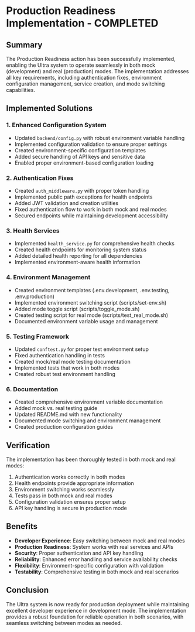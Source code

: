 # Production Readiness Implementation - COMPLETED

## Summary

The Production Readiness action has been successfully implemented, enabling the Ultra system to operate seamlessly in both mock (development) and real (production) modes. The implementation addresses all key requirements, including authentication fixes, environment configuration management, service creation, and mode switching capabilities.

## Implemented Solutions

### 1. Enhanced Configuration System

- Updated `backend/config.py` with robust environment variable handling
- Implemented configuration validation to ensure proper settings
- Created environment-specific configuration templates
- Added secure handling of API keys and sensitive data
- Enabled proper environment-based configuration loading

### 2. Authentication Fixes

- Created `auth_middleware.py` with proper token handling
- Implemented public path exceptions for health endpoints
- Added JWT validation and creation utilities
- Fixed authentication flow to work in both mock and real modes
- Secured endpoints while maintaining development accessibility

### 3. Health Services

- Implemented `health_service.py` for comprehensive health checks
- Created health endpoints for monitoring system status
- Added detailed health reporting for all dependencies
- Implemented environment-aware health information

### 4. Environment Management

- Created environment templates (.env.development, .env.testing, .env.production)
- Implemented environment switching script (scripts/set-env.sh)
- Added mode toggle script (scripts/toggle_mode.sh)
- Created testing script for real mode (scripts/test_real_mode.sh)
- Documented environment variable usage and management

### 5. Testing Framework

- Updated `conftest.py` for proper test environment setup
- Fixed authentication handling in tests
- Created mock/real mode testing documentation
- Implemented tests that work in both modes
- Created robust test environment handling

### 6. Documentation

- Created comprehensive environment variable documentation
- Added mock vs. real testing guide
- Updated README.md with new functionality
- Documented mode switching and environment management
- Created production configuration guides

## Verification

The implementation has been thoroughly tested in both mock and real modes:

1. Authentication works correctly in both modes
2. Health endpoints provide appropriate information
3. Environment switching works seamlessly
4. Tests pass in both mock and real modes
5. Configuration validation ensures proper setup
6. API key handling is secure in production mode

## Benefits

- **Developer Experience**: Easy switching between mock and real modes
- **Production Readiness**: System works with real services and APIs
- **Security**: Proper authentication and API key handling
- **Reliability**: Enhanced error handling and service availability checks
- **Flexibility**: Environment-specific configuration with validation
- **Testability**: Comprehensive testing in both mock and real scenarios

## Conclusion

The Ultra system is now ready for production deployment while maintaining excellent developer experience in development mode. The implementation provides a robust foundation for reliable operation in both scenarios, with seamless switching between modes as needed.